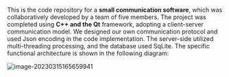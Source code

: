 This is the code repository for a **small communication software**, which was collaboratively developed by a team of five members. The project was completed using **C++ and the Qt** framework, adopting a client-server communication model. We designed our own communication protocol and used Json encoding in the code implementation. The server-side utilized multi-threading processing, and the database used SqLite. The specific functional architecture is shown in the following diagram:

![image-20230315165659941](https://github.com/CladernyJorn/CS-practice/blob/main/README.assets/image-20230315165659941.png)
